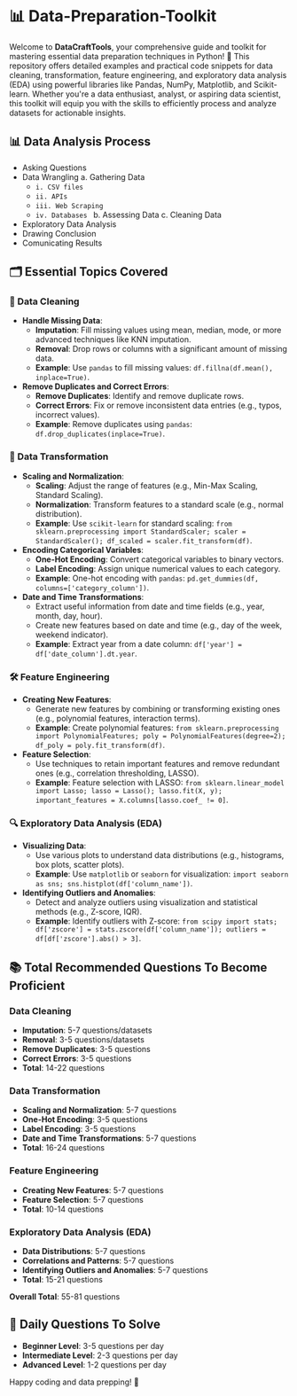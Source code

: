 # 📊 Data-Preparation-Toolkit

Welcome to **DataCraftTools**, your comprehensive guide and toolkit for mastering essential data preparation techniques in Python! 🐍 This repository offers detailed examples and practical code snippets for data cleaning, transformation, feature engineering, and exploratory data analysis (EDA) using powerful libraries like Pandas, NumPy, Matplotlib, and Scikit-learn. Whether you're a data enthusiast, analyst, or aspiring data scientist, this toolkit will equip you with the skills to efficiently process and analyze datasets for actionable insights.

## 📊 Data Analysis Process
- Asking Questions
- Data Wrangling
  a. Gathering Data
  - `i. CSV files`
  - `ii. APIs`
  - `iii. Web Scraping`
  - `iv. Databases `
  b. Assessing Data
  c. Cleaning Data
- Exploratory Data Analysis
- Drawing Conclusion
- Comunicating Results

## 🗂️ Essential Topics Covered

### 🧹 Data Cleaning
- **Handle Missing Data**:
  - **Imputation**: Fill missing values using mean, median, mode, or more advanced techniques like KNN imputation.
  - **Removal**: Drop rows or columns with a significant amount of missing data.
  - **Example**: Use `pandas` to fill missing values: `df.fillna(df.mean(), inplace=True)`.
- **Remove Duplicates and Correct Errors**:
  - **Remove Duplicates**: Identify and remove duplicate rows.
  - **Correct Errors**: Fix or remove inconsistent data entries (e.g., typos, incorrect values).
  - **Example**: Remove duplicates using `pandas`: `df.drop_duplicates(inplace=True)`.

### 🔄 Data Transformation
- **Scaling and Normalization**:
  - **Scaling**: Adjust the range of features (e.g., Min-Max Scaling, Standard Scaling).
  - **Normalization**: Transform features to a standard scale (e.g., normal distribution).
  - **Example**: Use `scikit-learn` for standard scaling: `from sklearn.preprocessing import StandardScaler; scaler = StandardScaler(); df_scaled = scaler.fit_transform(df)`.
- **Encoding Categorical Variables**:
  - **One-Hot Encoding**: Convert categorical variables to binary vectors.
  - **Label Encoding**: Assign unique numerical values to each category.
  - **Example**: One-hot encoding with `pandas`: `pd.get_dummies(df, columns=['category_column'])`.
- **Date and Time Transformations**:
  - Extract useful information from date and time fields (e.g., year, month, day, hour).
  - Create new features based on date and time (e.g., day of the week, weekend indicator).
  - **Example**: Extract year from a date column: `df['year'] = df['date_column'].dt.year`.

### 🛠️ Feature Engineering
- **Creating New Features**:
  - Generate new features by combining or transforming existing ones (e.g., polynomial features, interaction terms).
  - **Example**: Create polynomial features: `from sklearn.preprocessing import PolynomialFeatures; poly = PolynomialFeatures(degree=2); df_poly = poly.fit_transform(df)`.
- **Feature Selection**:
  - Use techniques to retain important features and remove redundant ones (e.g., correlation thresholding, LASSO).
  - **Example**: Feature selection with LASSO: `from sklearn.linear_model import Lasso; lasso = Lasso(); lasso.fit(X, y); important_features = X.columns[lasso.coef_ != 0]`.

### 🔍 Exploratory Data Analysis (EDA)
- **Visualizing Data**:
  - Use various plots to understand data distributions (e.g., histograms, box plots, scatter plots).
  - **Example**: Use `matplotlib` or `seaborn` for visualization: `import seaborn as sns; sns.histplot(df['column_name'])`.
- **Identifying Outliers and Anomalies**:
  - Detect and analyze outliers using visualization and statistical methods (e.g., Z-score, IQR).
  - **Example**: Identify outliers with Z-score: `from scipy import stats; df['zscore'] = stats.zscore(df['column_name']); outliers = df[df['zscore'].abs() > 3]`.

## 📚 Total Recommended Questions To Become Proficient

### Data Cleaning
- **Imputation**: 5-7 questions/datasets
- **Removal**: 3-5 questions/datasets
- **Remove Duplicates**: 3-5 questions
- **Correct Errors**: 3-5 questions
- **Total**: 14-22 questions

### Data Transformation
- **Scaling and Normalization**: 5-7 questions
- **One-Hot Encoding**: 3-5 questions
- **Label Encoding**: 3-5 questions
- **Date and Time Transformations**: 5-7 questions
- **Total**: 16-24 questions

### Feature Engineering
- **Creating New Features**: 5-7 questions
- **Feature Selection**: 5-7 questions
- **Total**: 10-14 questions

### Exploratory Data Analysis (EDA)
- **Data Distributions**: 5-7 questions
- **Correlations and Patterns**: 5-7 questions
- **Identifying Outliers and Anomalies**: 5-7 questions
- **Total**: 15-21 questions

**Overall Total**: 55-81 questions

## 📅 Daily Questions To Solve

- **Beginner Level**: 3-5 questions per day
- **Intermediate Level**: 2-3 questions per day
- **Advanced Level**: 1-2 questions per day

Happy coding and data prepping! 🚀

